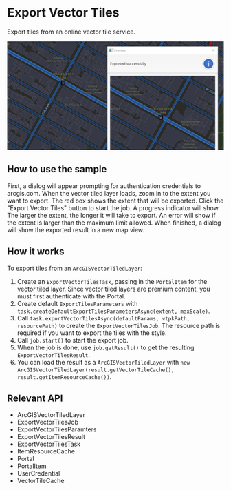 # Export Vector Tiles

Export tiles from an online vector tile service.

![](ExportVectorTiles.png)

## How to use the sample

First, a dialog will appear prompting for authentication credentials to arcgis.com. When the vector tiled layer loads, zoom in to the extent you want to export. The red box shows the extent that will be exported. Click the "Export Vector Tiles" button to start the job. A progress indicator will show. The larger the extent, the longer it will take to export. An error will show if the extent is larger than the maximum limit allowed. When finished, a dialog will show the exported result in a new map view.

## How it works

To export tiles from an `ArcGISVectorTiledLayer`:

1.  Create an `ExportVectorTilesTask`, passing in the `PortalItem` for the vector tiled layer. Since vector tiled layers are premium content, you must first authenticate with the Portal.
2.  Create default `ExportTilesParameters` with `task.createDefaultExportTilesParametersAsync(extent, maxScale)`.
3.  Call `task.exportVectorTilesAsync(defaultParams, vtpkPath, resourcePath)` to create the `ExportVectorTilesJob`. The resource path is required if you want to export the tiles with the style.
4.  Call `job.start()` to start the export job.
5.  When the job is done, use `job.getResult()` to get the resulting
  `ExportVectorTilesResult`.
6.  You can load the result as a `ArcGISVectorTiledLayer` with `new ArcGISVectorTiledLayer(result.getVectorTileCache(), result.getItemResourceCache())`.

## Relevant API

*   ArcGISVectorTiledLayer
*   ExportVectorTilesJob
*   ExportVectorTilesParamters
*   ExportVectorTilesResult
*   ExportVectorTilesTask
*   ItemResourceCache
*   Portal
*   PortalItem
*   UserCredential
*   VectorTileCache
